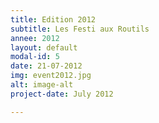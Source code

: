 ```yaml
---
title: Edition 2012
subtitle: Les Festi aux Routils
annee: 2012
layout: default
modal-id: 5
date: 21-07-2012
img: event2012.jpg
alt: image-alt
project-date: July 2012

---
```

